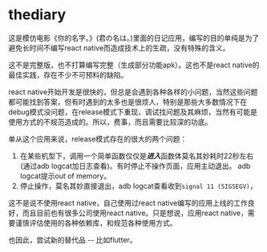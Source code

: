 # thediary
这是模仿电影《你的名字。》(君の名は。)里面的日记应用，编写的目的单纯是为了避免长时间不编写react native而造成技术上的生疏，没有特殊的含义。

这不是完整版，也不打算编写完整（生成部分功能apk）。这也不是react native的最佳实践，存在不少不可预料的缺陷。  

react native开始开发是很快的，但总是会遇到各种各样的小问题，当然这些问题都可能找到答案，但有时遇到的太多也是很烦人，特别是那些大多数情况下在debug模式没问题，在release模式下重现，调试找问题及其麻烦，当然有可能是使用方式的不规范造成的。所以，费事，而且需要比较深的功底。

单从这个应用来说，release模式存在的很大的两个问题：
1. 在某些机型下，调用一个简单函数仅仅是***进入***函数体莫名其妙耗时22秒左右(通过adb logcat加日志查看)。有时停止不操作页面，应用主动退出。 adb logcat提示out of memory。
2. 停止操作，莫名其妙直接退出，adb logcat查看收到`signal 11 (SIGSEGV)`，

这不是说不使用react native，自己使用过react native编写的应用上线的工作良好，而且目前也有很多公司使用react native。只是想说，应用react native，需要谨慎评估使用的各种依赖库，和规范各种使用方式。

也因此，尝试新的替代品 -- 比如flutter。


